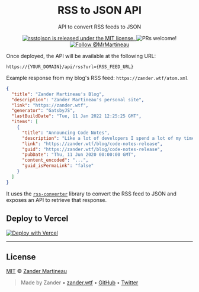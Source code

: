 <div align="center">
  <h1>RSS to JSON API</h1>
  <p>API to convert RSS feeds to JSON</p>
  <p>
    <a
      href="https://github.com/mrmartineau/rsstojson/blob/master/LICENSE"
    >
      <img
        src="https://img.shields.io/badge/license-MIT-blue.svg"
        alt="rsstojson is released under the MIT license."
      />
    </a>
    <img
      src="https://img.shields.io/badge/PRs-welcome-brightgreen.svg"
      alt="PRs welcome!"
    />
    <a href="https://twitter.com/intent/follow?screen_name=MrMartineau">
      <img
        src="https://img.shields.io/twitter/follow/MrMartineau.svg?label=Follow%20@MrMartineau"
        alt="Follow @MrMartineau"
      />
    </a>
  </p>
</div>

Once deployed, the API will be available at the following URL:

```
https://{YOUR_DOMAIN}/api/rss?url={RSS_FEED_URL}
```

Example response from my blog's RSS feed: `https://zander.wtf/atom.xml`

```json
{
  "title": "Zander Martineau's Blog",
  "description": "Zander Martineau's personal site",
  "link": "https://zander.wtf",
  "generator": "GatsbyJS",
  "lastBuildDate": "Tue, 11 Jan 2022 12:25:25 GMT",
  "items": [
    {
      "title": "Announcing Code Notes",
      "description": "Like a lot of developers I spend a lot of my time searching Google for answers to things that I should know how to do. For example, how to…",
      "link": "https://zander.wtf/blog/code-notes-release",
      "guid": "https://zander.wtf/blog/code-notes-release",
      "pubDate": "Thu, 11 Jun 2020 00:00:00 GMT",
      "content_encoded": "...",
      "guid_isPermaLink": "false"
    }
  ]
}
```

It uses the [`rss-converter`](https://github.com/morx3x/rssConverter) library to convert the RSS feed to JSON and exposes an API to retrieve that response.

## Deploy to Vercel

[![Deploy with Vercel](https://vercel.com/button)](https://vercel.com/new/clone?repository-url=https%3A%2F%2Fgithub.com%2Fmrmartineau%2Frsstojson)

---

## License

[MIT](https://choosealicense.com/licenses/mit/) © [Zander Martineau](https://zander.wtf)

> Made by Zander • [zander.wtf](https://zander.wtf) • [GitHub](https://github.com/mrmartineau/) • [Twitter](https://twitter.com/mrmartineau/)
